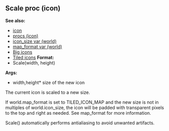 ## Scale proc (icon)
**See also:**
*   [icon](/ref/icon.md) 
*   [procs (icon)](/ref/icon/proc.md) 
*   [icon_size var (world)](/ref/world/var/icon_size.md) 
*   [map_format var (world)](/ref/world/var/map_format.md) 
*   [Big icons](/ref/%7Bnotes%7D/big-icons.md) 
*   [Tiled icons](/ref/%7Bnotes%7D/tiled-icons.md) <!-- -->
**Format:**
*   Scale(width, height)
<!-- -->
**Args:**
*   width,height* size of the new icon


The current icon is scaled to a new size. 

If
world.map_format is set to TILED_ICON_MAP and the new size is not in
multiples of world.icon_size, the icon will be padded with transparent
pixels to the top and right as needed. See map_format for more
information. 

Scale() automatically performs antialiasing to
avoid unwanted artifacts.